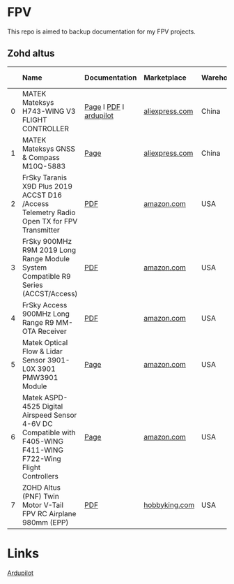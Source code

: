 # FPV
This repo is aimed to backup documentation for my FPV projects.

## Zohd altus

|    | Name                                                                                                             | Documentation                                                                                                                                                                                                                                                                                                                                                                                                                                                                                                                                                                                                         | Marketplace                                                                                                  | Warehouse   |   Price |   Delivery period |   Delivery price |   Customs |   Amount |
|---:|:-----------------------------------------------------------------------------------------------------------------|:----------------------------------------------------------------------------------------------------------------------------------------------------------------------------------------------------------------------------------------------------------------------------------------------------------------------------------------------------------------------------------------------------------------------------------------------------------------------------------------------------------------------------------------------------------------------------------------------------------------------|:-------------------------------------------------------------------------------------------------------------|:------------|--------:|------------------:|-----------------:|----------:|---------:|
|  0 | MATEK Mateksys H743-WING V3 FLIGHT CONTROLLER                                                                    | [Page](https://www.mateksys.com/?portfolio=h743-wing-v2) I [PDF](https://manuals.plus/mateksys/h743-wing-flight-controller-manual) I [ardupilot](https://ardupilot.org/plane/docs/common-matekh743-wing.html)                                                                                                                                                                                                                                                                                                                                                                                                         | [aliexpress.com](https://aliexpress.ru/item/1005005001490298.html)                                           | China       |   96.9  |                14 |             0    |      0.7  |      nan |
|  1 | MATEK Mateksys GNSS & Compass M10Q-5883                                                                          | [Page](https://www.mateksys.com/?portfolio=m10q-5883#tab-id-2)                                                                                                                                                                                                                                                                                                                                                                                                                                                                                                                                                        | [aliexpress.com](https://aliexpress.ru/item/1005006723964557.html)                                           | China       |   35.9  |               nan |           nan    |      0    |      nan |
|  2 | FrSky Taranis X9D Plus 2019 ACCST D16 /Access Telemetry Radio Open TX for FPV Transmitter                        | [PDF](https://www.frsky-rc.com/taranis-x9d-plus-2019/)                                                                                                                                                                                                                                                                                                                                                                                                                                                                                                                                                                | [amazon.com](https://www.amazon.com/dp/B07VRP1V76)                                                           | USA         |  229.99 |                21 |            11.56 |     52.08 |      nan |
|  3 | FrSky 900MHz R9M 2019 Long Range Module System Compatible R9 Series (ACCST/Access)                               | [PDF](https://www.frsky-rc.com/product/r9m-2019/)                                                                                                                                                                                                                                                                                                                                                                                                                                                                                                                                                                     | [amazon.com](https://www.amazon.com/dp/B07D32C3B7)                                                           | USA         |   36.2  |                18 |            10    |      5.7  |      nan |
|  4 | FrSky Access 900MHz Long Range R9 MM-OTA Receiver                                                                | [PDF](https://www.frsky-rc.com/r9-mm-ota/)                                                                                                                                                                                                                                                                                                                                                                                                                                                                                                                                                                            | [amazon.com](https://www.amazon.com/dp/B07VT2HCTV)                                                           | USA         |   21.99 |                18 |            10    |      5.7  |      nan |
|  5 | Matek Optical Flow & Lidar Sensor 3901-L0X 3901 PMW3901 Module                                                   | [Page](https://www.mateksys.com/?portfolio=3901-l0x#tab-id-3)                                                                                                                                                                                                                                                                                                                                                                                                                                                                                                                                                         | [amazon.com](https://www.amazon.com/dp/B0B9GFS8FM)                                                           | USA         |   31.99 |                17 |             1.45 |      0.7  |      nan |
|  6 | Matek ASPD-4525 Digital Airspeed Sensor 4-6V DC Compatible with F405-WING F411-WING F722-Wing Flight Controllers | [Page](https://www.mateksys.com/?portfolio=aspd-4525)                                                                                                                                                                                                                                                                                                                                                                                                                                                                                                                                                                 | [amazon.com](https://www.amazon.com/dp/B0D78T7HCW)                                                           | USA         |   54.99 |                17 |             1.45 |      0.7  |      nan |
|  7 | ZOHD Altus (PNF) Twin Motor V-Tail FPV RC Airplane 980mm (EPP)                                                   | [PDF](https://l.facebook.com/l.php?u=https%3A%2F%2Fdrive.google.com%2Ffile%2Fd%2F1o9iVULNvWvlIkzLx4z0SfLqaB5fUP1QO%2Fview%3Fusp%3Dshare_link%26fbclid%3DIwZXh0bgNhZW0CMTEAAR27qK-9gyLgz6k1Hk9XpmFKf0iGDDSdNFg03ZBjCnrFFRvP8Rw7KSO2xaA_aem_ZkzyKbDgk-Q9y78-9uz76w&h=AT3oa04dxnFz6JvTmFu6Gah8tSM_dQJ8egd3Or1bPX2JVz573rNQijDQGZ8444d5-axId01xJnT2956cGPpkTN_HxkW-NjSt6UabAirnY87A2BC_wEVPuXKSXXFo&__tn__=%2CmH-R&c[0]=AT0wx_nfuiPVjHkSG7TlffYug6crc8aCSAtq-a_rb7eQji0BqxW08DetMul6tyRUC7JuRq8Qp28seoUGhKQ4V5_C5B7SF3pSnWO9rDiE-yvPOEZ_v_U-H4GrgM6EciTziwKxkFkYWcFQLsTH3yjX66bkqvTGqks7hRkYSDKjWpyi5k9RKNcx_EiQy2b2kNsC) | [hobbyking.com](https://hobbyking.com/en_us/zohd-altus-pnf-twin-motor-v-tail-fpv-rc-airplane-980mm-epp.html) | USA         |  154.99 |               nan |           nan    |    nan    |      nan |


# Links
[Ardupilot](https://discuss.ardupilot.org/)